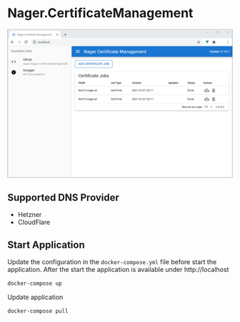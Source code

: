 # Nager.CertificateManagement

![Nager.CertificateManagement](doc/screenshot.png)

## Supported DNS Provider

- Hetzner
- CloudFlare

## Start Application

Update the configuration in the `docker-compose.yml` file before start the application.
After the start the application is available under http://localhost

```bash
docker-compose up
```

Update application

```bash
docker-compose pull
```
